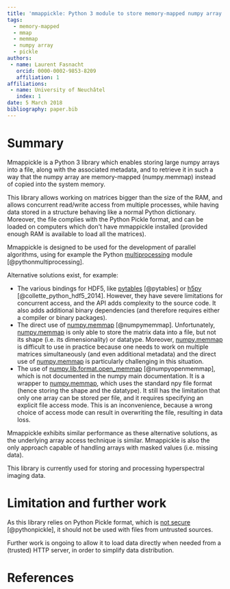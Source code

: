 ```yaml
---
title: 'mmappickle: Python 3 module to store memory-mapped numpy array in pickle format'
tags:
  - memory-mapped
  - mmap
  - memmap
  - numpy array
  - pickle
authors:
 - name: Laurent Fasnacht
   orcid: 0000-0002-9853-8209
   affiliation: 1
affiliations:
 - name: University of Neuchâtel
   index: 1
date: 5 March 2018
bibliography: paper.bib
---
```


# Summary

Mmappickle is a Python 3 library which enables storing large numpy arrays into a file, along with the associated metadata, and to retrieve it in such a way that the numpy array are memory-mapped (numpy.memmap) instead of copied into the system memory.

This library allows working on matrices bigger than the size of the RAM, and allows concurrent read/write access from multiple processes, while having data stored in a structure behaving like a normal Python dictionary. Moreover, the file complies with the Python Pickle format, and can be loaded on computers which don't have mmappickle installed (provided enough RAM is available to load all the matrices).

Mmappickle is designed to be used for the development of parallel algorithms, using for example the Python [multiprocessing](https://docs.python.org/3/library/multiprocessing.html) module [@pythonmultiprocessing].
 
Alternative solutions exist, for example:
- The various bindings for HDF5, like [pytables](http://www.pytables.org/) [@pytables] or [h5py](https://www.h5py.org/) [@collette_python_hdf5_2014]. However, they have severe limitations for concurrent access, and the API adds complexity to the source code. It also adds additional binary dependencies (and therefore requires either a compiler or binary packages).
- The direct use of [numpy.memmap](https://docs.scipy.org/doc/numpy/reference/generated/numpy.memmap.html) [@numpymemmap]. Unfortunately, [numpy.memmap](https://docs.scipy.org/doc/numpy/reference/generated/numpy.memmap.html) is only able to store the matrix data into a file, but not its shape (i.e. its dimensionality) or datatype. Moreover, [numpy.memmap](https://docs.scipy.org/doc/numpy/reference/generated/numpy.memmap.html) is difficult to use in practice because one needs to work on multiple matrices simultaneously (and even additional metadata) and the direct use of [numpy.memmap](https://docs.scipy.org/doc/numpy/reference/generated/numpy.memmap.html) is particularly challenging in this situation.
- The use of [numpy.lib.format.open_memmap](https://github.com/numpy/numpy/blob/8d5bdd1/numpy/lib/format.py#L696) [@numpyopenmemmap], which is not documented in the numpy main documentation. It is a wrapper to [numpy.memmap](https://docs.scipy.org/doc/numpy/reference/generated/numpy.memmap.html), which uses the standard npy file format (hence storing the shape and the datatype). It still has the limitation that only one array can be stored per file, and it requires specifying an explicit file access mode. This is an inconvenience, because a wrong choice of access mode can result in overwriting the file, resulting in data loss.

Mmappickle exhibits similar performance as these alternative solutions, as the underlying array access technique is similar. Mmappickle is also the only approach capable of handling arrays with masked values (i.e. missing data).

This library is currently used for storing and processing hyperspectral imaging data.

# Limitation and further work

As this library relies on Python Pickle format, which is [not secure](https://docs.python.org/3/library/pickle.html) [@pythonpickle], it should not be used with files from untrusted sources.

Further work is ongoing to allow it to load data directly when needed from a (trusted) HTTP server, in order to simplify data distribution.

# References
